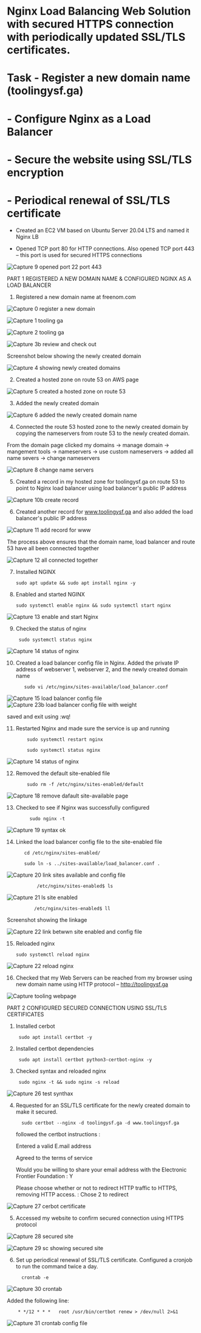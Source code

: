 
# Nginx Load Balancing Web Solution with secured HTTPS connection with periodically updated SSL/TLS certificates.

# Task -  Register a new domain name (toolingysf.ga)
     
 #     - Configure Nginx as a Load Balancer
     
#       - Secure the website using SSL/TLS encryption

#      - Periodical renewal of SSL/TLS certificate


- Created an EC2 VM based on Ubuntu Server 20.04 LTS and named it Nginx LB 
   
 - Opened TCP port 80 for HTTP connections. Also opened TCP port 443 – this port is used for secured HTTPS connections
 
![Capture 9 opened port 22   port 443](https://user-images.githubusercontent.com/92916632/151833451-ef4c6800-a043-4e48-9610-104cd02c38d7.PNG)

PART 1 REGISTERED A NEW DOMAIN NAME & CONFIGURED NGINX AS A LOAD BALANCER


1. Registered a new domain name at freenom.com
  
  ![Capture 0 register a new domain](https://user-images.githubusercontent.com/92916632/151789392-60aefa59-261c-463f-b3cd-0ea0c2295d3c.PNG)


![Capture 1 tooling ga](https://user-images.githubusercontent.com/92916632/151788150-949887c9-8419-44e3-9092-aa9a7fe31eb2.PNG)

![Capture 2 tooling ga](https://user-images.githubusercontent.com/92916632/151788340-2f1abb2c-5b67-4206-8240-70842fbbf1b2.PNG)

![Capture 3b  review and check out](https://user-images.githubusercontent.com/92916632/151788847-6cb12391-9b31-4c2d-8072-d5f7271a2dc6.PNG)

Screenshot below showing the newly created domain

![Capture 4 showing newly created domains](https://user-images.githubusercontent.com/92916632/151788486-2f5773ac-014b-4870-b55f-f690f3033439.PNG)


2. Created a hosted zone on route 53 on AWS page

![Capture 5 created a hosted zone on route 53](https://user-images.githubusercontent.com/92916632/151797020-fbbba70a-2011-4c8f-814d-8cb6031e413e.PNG)

 
   
  3. Added the newly created domain
   
 ![Capture 6 added the newly created domain name](https://user-images.githubusercontent.com/92916632/151798695-9eda39f1-a249-4ea4-95b2-2a8cf41160cb.PNG) 
 

4.  Connected the route 53 hosted zone to the newly created domain by copying the nameservers from route 53 to the newly created domain. 
 
 From the domain page clicked my domains → manage domain → mangement tools →  nameservers → use custom nameservers → added all name severs → change nameservers
 
 ![Capture 8 change name servers](https://user-images.githubusercontent.com/92916632/151801876-84129e67-fd84-4cab-8a12-d4e10ac1eec1.PNG)

  
5. Created a record in my hosted zone for toolingysf.ga on route 53  to point to Nginx load balancer using load balancer's public IP address

![Capture 10b create record](https://user-images.githubusercontent.com/92916632/151838437-99bd337c-6747-407b-9c3a-fee689c47bf5.PNG)


6. Created another record for www.toolingysf.ga  and also added the load balancer's public IP address

![Capture 11 add record for www](https://user-images.githubusercontent.com/92916632/151839691-319965f0-c5a0-4a7c-87f1-cd5516fa3039.PNG)


The process above ensures that the domain name, load balancer and route 53 have all been connected together

![Capture 12 all connected together](https://user-images.githubusercontent.com/92916632/151841000-6e8cac77-08fa-402f-b3a9-22b0774e6a2f.PNG)



 7. Installed NGINX 

        sudo apt update && sudo apt install nginx -y
        
 
 8. Enabled and started NGINX

        sudo systemctl enable nginx && sudo systemctl start nginx         
 ![Capture 13 enable and start Nginx](https://user-images.githubusercontent.com/92916632/151845362-6c84bd02-0779-4d24-902e-0f21ad0150d6.PNG)
 
 9.  Checked the status of nginx 

          sudo systemctl status nginx

  
  ![Capture 14 status of nginx](https://user-images.githubusercontent.com/92916632/151845960-c1170e07-c8ca-4718-87ba-2f74d320051e.PNG)
  
 10. Created a load balancer config file in Nginx. Added the private IP address of webserver 1, webserver 2, and the newly created domain name

    
            sudo vi /etc/nginx/sites-available/load_balancer.conf
            

![Capture 15 load balancer config file](https://user-images.githubusercontent.com/92916632/151888513-6395bd53-bad6-4743-a60f-502a841964f4.PNG)
![Capture 23b load balancer config file with weight](https://user-images.githubusercontent.com/92916632/151890270-d9934968-1b51-4d20-bd9e-9e9e20e40bf1.PNG)

saved and exit using :wq!


11. Restarted Nginx and made sure the service is up and running

            sudo systemctl restart nginx

            sudo systemctl status nginx
            
![Capture 14 status of nginx](https://user-images.githubusercontent.com/92916632/151890931-a3042391-b56a-40e6-8fa5-75e798af82dc.PNG)
  
   
 12. Removed the default site-enabled file
   
             sudo rm -f /etc/nginx/sites-enabled/default

![Capture 18 remove dafault site-available page](https://user-images.githubusercontent.com/92916632/151866652-4248a47f-393b-4bcc-8591-c27d3a253ed4.PNG)


13. Checked to see if Nginx was successfully configured

             sudo nginx -t 

![Capture 19 syntax ok](https://user-images.githubusercontent.com/92916632/151870567-70f42f12-bc29-4631-95f8-68bab7464bae.PNG)
 

14. Linked the load balancer config file to the site-enabled file
     
           cd /etc/nginx/sites-enabled/
 
           sudo ln -s ../sites-available/load_balancer.conf .
           
   ![Capture 20 link sites available and config file](https://user-images.githubusercontent.com/92916632/151873263-011b15b6-11f8-4b77-a32c-09f5021ce252.PNG) 
   
               /etc/nginx/sites-enabled$ ls 
            
   ![Capture 21 ls site enabled](https://user-images.githubusercontent.com/92916632/151874278-b35917f5-f6b9-409b-948b-0936451f50ae.PNG)


              /etc/nginx/sites-enabled$ ll           
 
 Screenshot showing the linkage 
            
  ![Capture 22 link betwwn site enabled and config file](https://user-images.githubusercontent.com/92916632/151874453-b73da9b9-0cd1-4f4f-b254-95d1644a53ef.PNG)
  
 15. Reloaded nginx 
  
         sudo systemctl reload nginx         
 
![Capture 22 reload nginx](https://user-images.githubusercontent.com/92916632/151881817-a2bfd908-9fdf-4fd8-818e-364a0747e00e.PNG) 


16. Checked that my Web Servers can be reached from my browser using new domain name using HTTP protocol – http://toolingysf.ga

![Capture tooling webpage](https://user-images.githubusercontent.com/92916632/152041004-09daa304-b0f7-409c-9c39-5b57a99da865.PNG)



PART 2 CONFIGURED SECURED CONNECTION USING SSL/TLS CERTIFICATES  

1.  Installed cerbot

         sudo apt install certbot -y 
         

2.  Installed certbot dependencies 

         sudo apt install certbot python3-certbot-nginx -y
         
3. Checked syntax and reloaded nginx

        sudo nginx -t && sudo nginx -s reload

![Capture 26 test synthax](https://user-images.githubusercontent.com/92916632/152212395-3f5e73bb-bab4-4f21-ae67-0fde49859623.PNG)


4. Requested for an SSL/TLS certificate for the newly created domain to make it secured. 

  
         sudo certbot --nginx -d toolingysf.ga -d www.toolingysf.ga
         
   followed the certbot instructions : 
   
   Entered a valid E.mail address
   
   Agreed to the terms of service
   
   Would you be willing to share your email address with the Electronic Frontier Foundation : Y
   
   
    Please choose whether or not to redirect HTTP traffic to HTTPS, removing HTTP access.  : Chose 2 to redirect
    
 ![Capture 27 cerbot certificate](https://user-images.githubusercontent.com/92916632/152241383-9d44b323-f726-4df9-bae6-65df1602dd3e.PNG)
 
 
 5. Accessed my website to confirm secured connection using HTTPS protocol

  ![Capture 28 secured site](https://user-images.githubusercontent.com/92916632/152245159-58d55b90-6a68-4655-b27b-3a7448724bda.PNG)
  
 
![Capture 29 sc showing secured site](https://user-images.githubusercontent.com/92916632/152245248-ea502b42-f198-4487-88c7-95b2e669fc96.PNG)


6.  Set up periodical renewal of  SSL/TLS certificate. Configured a cronjob to run the command twice a day. 

          crontab -e
          
  ![Capture 30 crontab](https://user-images.githubusercontent.com/92916632/152246806-c313e462-8a85-4478-99eb-d86f4bc06577.PNG)
  
  
  Added the following line:
  
        * */12 * * *   root /usr/bin/certbot renew > /dev/null 2>&1
        
   
  ![Capture  31 crontab config file](https://user-images.githubusercontent.com/92916632/152247143-746169b1-2331-415a-8690-824b68daf59f.PNG) 




  




